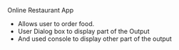 Online Restaurant App
- Allows user to order food.
- User Dialog box to display part of the Output
- And used console to display other part of the output
